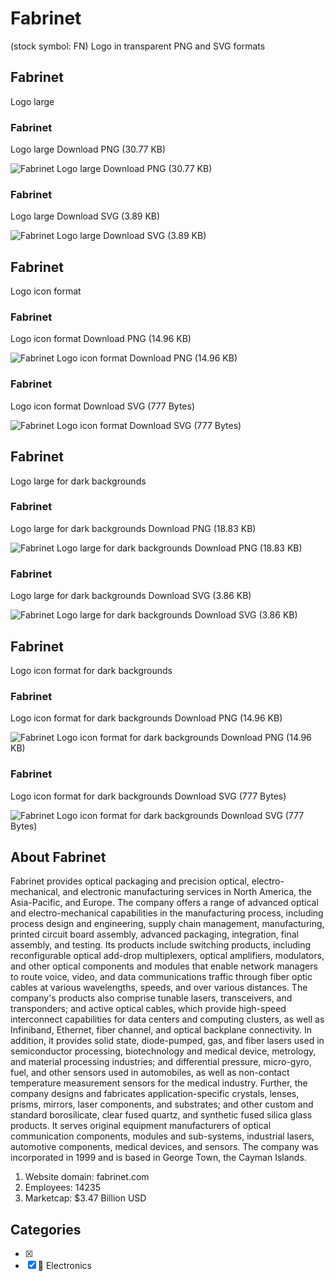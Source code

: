 # Fabrinet
 (stock symbol: FN) Logo in transparent PNG and SVG formats

## Fabrinet
 Logo large

### Fabrinet
 Logo large Download PNG (30.77 KB)

![Fabrinet
 Logo large Download PNG (30.77 KB)](/img/orig/FN_BIG-c7e6219c.png)

### Fabrinet
 Logo large Download SVG (3.89 KB)

![Fabrinet
 Logo large Download SVG (3.89 KB)](/img/orig/FN_BIG-ac19d379.svg)

## Fabrinet
 Logo icon format

### Fabrinet
 Logo icon format Download PNG (14.96 KB)

![Fabrinet
 Logo icon format Download PNG (14.96 KB)](/img/orig/FN-54d91acb.png)

### Fabrinet
 Logo icon format Download SVG (777 Bytes)

![Fabrinet
 Logo icon format Download SVG (777 Bytes)](/img/orig/FN-acbeccbf.svg)

## Fabrinet
 Logo large for dark backgrounds

### Fabrinet
 Logo large for dark backgrounds Download PNG (18.83 KB)

![Fabrinet
 Logo large for dark backgrounds Download PNG (18.83 KB)](/img/orig/FN_BIG.D-2abcbce6.png)

### Fabrinet
 Logo large for dark backgrounds Download SVG (3.86 KB)

![Fabrinet
 Logo large for dark backgrounds Download SVG (3.86 KB)](/img/orig/FN_BIG.D-e1312bec.svg)

## Fabrinet
 Logo icon format for dark backgrounds

### Fabrinet
 Logo icon format for dark backgrounds Download PNG (14.96 KB)

![Fabrinet
 Logo icon format for dark backgrounds Download PNG (14.96 KB)](/img/orig/FN.D-c23ec7aa.png)

### Fabrinet
 Logo icon format for dark backgrounds Download SVG (777 Bytes)

![Fabrinet
 Logo icon format for dark backgrounds Download SVG (777 Bytes)](/img/orig/FN.D-9fd6ae03.svg)

## About Fabrinet


Fabrinet provides optical packaging and precision optical, electro-mechanical, and electronic manufacturing services in North America, the Asia-Pacific, and Europe. The company offers a range of advanced optical and electro-mechanical capabilities in the manufacturing process, including process design and engineering, supply chain management, manufacturing, printed circuit board assembly, advanced packaging, integration, final assembly, and testing. Its products include switching products, including reconfigurable optical add-drop multiplexers, optical amplifiers, modulators, and other optical components and modules that enable network managers to route voice, video, and data communications traffic through fiber optic cables at various wavelengths, speeds, and over various distances. The company's products also comprise tunable lasers, transceivers, and transponders; and active optical cables, which provide high-speed interconnect capabilities for data centers and computing clusters, as well as Infiniband, Ethernet, fiber channel, and optical backplane connectivity. In addition, it provides solid state, diode-pumped, gas, and fiber lasers used in semiconductor processing, biotechnology and medical device, metrology, and material processing industries; and differential pressure, micro-gyro, fuel, and other sensors used in automobiles, as well as non-contact temperature measurement sensors for the medical industry. Further, the company designs and fabricates application-specific crystals, lenses, prisms, mirrors, laser components, and substrates; and other custom and standard borosilicate, clear fused quartz, and synthetic fused silica glass products. It serves original equipment manufacturers of optical communication components, modules and sub-systems, industrial lasers, automotive components, medical devices, and sensors. The company was incorporated in 1999 and is based in George Town, the Cayman Islands.

1. Website domain: fabrinet.com
2. Employees: 14235
3. Marketcap: $3.47 Billion USD


## Categories
- [x] 
- [x] 🔌 Electronics
